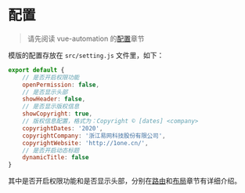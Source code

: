# 配置

> 请先阅读 vue-automation 的[配置](http://eoner.gitee.io/vue-automation/#/configure)章节

模版的配置存放在 `src/setting.js` 文件里，如下：

```js
export default {
    // 是否开启权限功能
    openPermission: false,
    // 是否显示头部
    showHeader: false,
    // 是否显示版权信息
    showCopyright: true,
    // 版权信息配置，格式为：Copyright © [dates] <company>
    copyrightDates: '2020',
    copyrightCompany: '浙江易网科技股份有限公司',
    copyrightWebsite: 'http://1one.cn/',
    // 是否开启动态标题
    dynamicTitle: false
}
```

其中是否开启权限功能和是否显示头部，分别在[路由](router)和[布局](layout)章节有详细介绍。